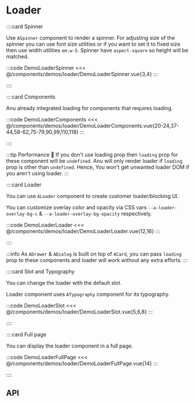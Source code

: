 <script lang="ts" setup>
import api from '@anu/component-meta/ALoader.json';
</script>

# Loader

<!-- 👉 Spinner -->
::::card Spinner

Use `ASpinner` component to render a spinner. For adjusting size of the spinner you can use font size utilities or if you want to set it to fixed size then use width utilities `em:w-5`. Spinner have `aspect-square` so height will be matched.

:::code DemoLoaderSpinner
<<< @/components/demos/loader/DemoLoaderSpinner.vue{3,4}
:::

::::

<!-- 👉 Components -->
::::card Components

Anu already integrated loading for components that requires loading.

:::code DemoLoaderComponents
<<< @/components/demos/loader/DemoLoaderComponents.vue{20-24,37-44,58-62,75-79,90,99,110,118}
:::

::::

:::tip Performance 🚀
If you don't use loading prop then `loading` prop for these component will be `undefined`. Anu will only render loader if `loading` prop is other than `undefined`. Hence, You won't get unwanted loader DOM if you aren't using loader.
:::

<!-- 👉 Loader -->
::::card Loader

You can use `ALoader` component to create customer loader/blocking UI.

You can customize overlay color and opacity via CSS vars `--a-loader-overlay-bg-c` & `--a-loader-overlay-bg-opacity` respectively.

:::code DemoLoaderLoader
<<< @/components/demos/loader/DemoLoaderLoader.vue{12,16}
:::

::::

:::info
As `ADrawer` & `ADialog` is built on top of `ACard`, you can pass `loading` prop to these components and loader will work without any extra efforts.
:::

<!-- 👉 Slot and Typography -->
::::card Slot and Typography

You can change the loader with the default slot.

Loader component uses `ATypography` component for its typography.

:::code DemoLoaderSlot
<<< @/components/demos/loader/DemoLoaderSlot.vue{5,6,8}
:::

::::

<!-- 👉 Full page -->
::::card Full page

You can display the loader component in a full page.

:::code DemoLoaderFullPage
<<< @/components/demos/loader/DemoLoaderFullPage.vue{14}
:::

::::

<!-- 👉 API -->
## API

<Api :api="api"></Api>
